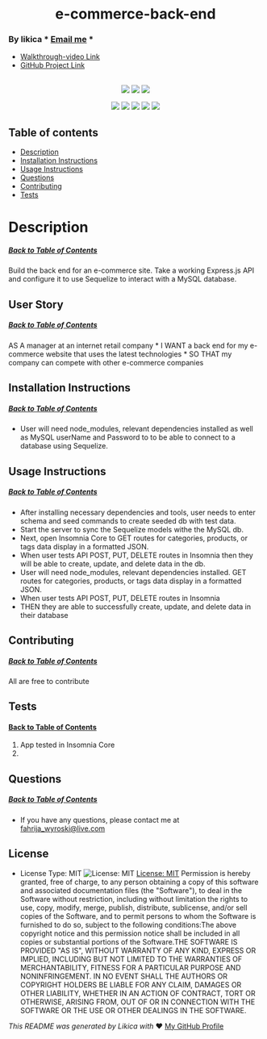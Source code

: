 <h1 align='center'>e-commerce-back-end</h1>

### By likica * [Email me](mailto:fahrija_wyroski@live.com) * 
  * [Walkthrough-video Link]() 
  * [GitHub Project Link](https://github.com/likica/e-commerce-back-end)
<br></br>

<p align="center">
    <img src="https://img.shields.io/github/repo-size/likica/e-commerce-back-end" />
    <img src="https://img.shields.io/github/issues/likica/e-commerce-back-end" />
    <img src="https://img.shields.io/github/last-commit/likica/e-commerce-back-end" >
    </a>
</p>
  
<p align="center">
<img src="https://img.shields.io/badge/-node.js-green" />
    <img src="https://img.shields.io/badge/Javascript-blue" />
    <img src="https://img.shields.io/badge/-json-pink" />
    <img src="https://img.shields.io/badge/jQuery-purple"  />
    <img src="https://img.shields.io/badge/-MySQL-red" />
</p>

  ## Table of contents
  * [Description](#Description)
  * [Installation Instructions](#installation-Instructions)
  * [Usage Instructions](#Usage-Instructions)
  * [Questions](#Questions)
  * [Contributing](#Contributing)
  * [Tests](#Tests)
 
  # Description
  ##### [Back to Table of Contents](#Table-of-Contents)
  Build the back end for an e-commerce site. Take a working Express.js API and configure it to use Sequelize to interact with a MySQL database.

  ## User Story
  ##### [Back to Table of Contents](#Table-of-Contents)
  AS A manager at an internet retail company * I WANT a back end for my e-commerce website that uses the latest technologies * SO THAT my company can compete with other e-commerce companies

  ## Installation Instructions
  ##### [Back to Table of Contents](#Table-of-Contents)
  * User will need node_modules, relevant dependencies installed as well as MySQL userName and Password to to be able to connect to a database using Sequelize. 

  ## Usage Instructions
  ##### [Back to Table of Contents](#Table-of-Contents)
  * After installing necessary dependencies and tools, user needs to enter schema and seed commands to create seeded db with test data. 
  * Start the server to sync the Sequelize models withe the MySQL db. 
  * Next, open Insomnia Core to GET routes for categories, products, or tags data display in a formatted JSON. 
  * When user tests API POST, PUT, DELETE routes in Insomnia then they will be able to create, update, and delete data in the db. 
  * User will need node_modules, relevant dependencies installed. GET routes for categories, products, or tags data display in a formatted JSON. 
  * When user tests API POST, PUT, DELETE routes in Insomnia 
  * THEN they are able to successfully create, update, and delete data in their database

  ## Contributing
  ##### [Back to Table of Contents](#Table-of-Contents)
   All are free to contribute 

  ## Tests
  #### [Back to Table of Contents](#Table-of-Contents)
  1. App tested in Insomnia Core
  2. 

  ## Questions
  ##### [Back to Table of Contents](#Table-of-Contents)
  * If you have any questions, please contact me at fahrija_wyroski@live.com

  ## License 
  * License Type: MIT
    ![License: MIT](https://img.shields.io/badge/License-MIT-green.svg)
    [License: MIT](https://opensource.org/licenses/MIT)
    Permission is hereby granted, free of charge, to any person obtaining a copy of this software and associated documentation files (the "Software"), to deal in the Software without restriction, including without limitation the rights to use, copy, modify, merge, publish, distribute, sublicense, and/or sell copies of the Software, and to permit persons to whom the Software is furnished to do so, subject to the following conditions:The above copyright notice and this permission notice shall be included in all copies or substantial portions of the Software.THE SOFTWARE IS PROVIDED "AS IS", WITHOUT WARRANTY OF ANY KIND, EXPRESS OR IMPLIED, INCLUDING BUT NOT LIMITED TO THE WARRANTIES OF MERCHANTABILITY, FITNESS FOR A PARTICULAR PURPOSE AND NONINFRINGEMENT. IN NO EVENT SHALL THE AUTHORS OR COPYRIGHT HOLDERS BE LIABLE FOR ANY CLAIM, DAMAGES OR OTHER LIABILITY, WHETHER IN AN ACTION OF CONTRACT, TORT OR OTHERWISE, ARISING FROM, OUT OF OR IN CONNECTION WITH THE SOFTWARE OR THE USE OR OTHER DEALINGS IN THE SOFTWARE.


  _This README was generated by Likica with_ ❤️ [My GitHub Profile](https://github.com/likica)

